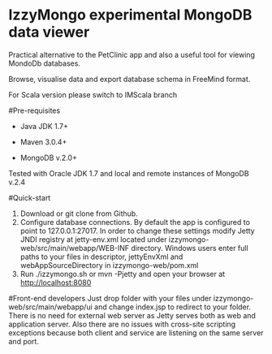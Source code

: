 IzzyMongo experimental MongoDB data viewer
==========================================

Practical alternative to the PetClinic app and also a useful tool for viewing MondoDb databases.

Browse, visualise data and export database schema in FreeMind format.

For Scala version please switch to IMScala branch

#Pre-requisites

* Java JDK 1.7+

* Maven 3.0.4+

* MongoDB v.2.0+

Tested with Oracle JDK 1.7 and local and remote instances of MongoDB v.2.4

#Quick-start
1. Download or git clone from Github.
2. Configure database connections.
    By default the app is configured to point to 127.0.0.1:27017.
    In order to change these settings modify Jetty JNDI registry at jetty-env.xml located under izzymongo-web/src/main/webapp/WEB-INF directory.
    Windows users enter full paths to your files in descriptor, jettyEnvXml and webAppSourceDirectory in izzymongo-web/pom.xml
3. Run ./izzymongo.sh or mvn -Pjetty and open your browser at [http://localhost:8080](http://localhost:8080)

#Front-end developers
Just drop folder with your files under izzymongo-web/src/main/webapp/ui and change index.jsp to redirect to your folder.
There is no need for external web server as Jetty serves both as web and application server.
Also there are no issues with cross-site scripting exceptions because both client and service are listening on the same server and port.



